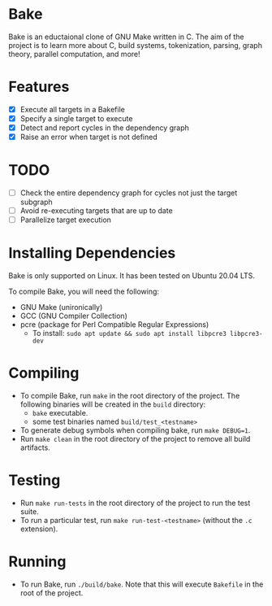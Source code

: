 # Bake
Bake is an eductaional clone of GNU Make written in C. The aim of the project is to learn more about C, build systems, tokenization, parsing, graph theory, parallel computation, and more!

# Features
- [x] Execute all targets in a Bakefile
- [x] Specify a single target to execute
- [x] Detect and report cycles in the dependency graph
- [x] Raise an error when target is not defined

# TODO
- [ ] Check the entire dependency graph for cycles not just the target subgraph
- [ ] Avoid re-executing targets that are up to date
- [ ] Parallelize target execution

# Installing Dependencies
Bake is only supported on Linux. It has been tested on Ubuntu 20.04 LTS.

To compile Bake, you will need the following:
- GNU Make (unironically)
- GCC (GNU Compiler Collection)
- pcre (package for Perl Compatible Regular Expressions)
  - To install: `sudo apt update && sudo apt install libpcre3 libpcre3-dev`

# Compiling
- To compile Bake, run `make` in the root directory of the project. The following binaries will be created in the `build` directory:
  - `bake` executable.
  - some test binaries named `build/test_<testname>`
- To generate debug symbols when compiling bake, run `make DEBUG=1`.
- Run `make clean` in the root directory of the project to remove all build artifacts.


# Testing
- Run `make run-tests` in the root directory of the project to run the test suite.
- To run a particular test, run `make run-test-<testname>` (without the `.c` extension).


# Running
- To run Bake, run `./build/bake`. Note that this will execute `Bakefile` in the root of the project.
